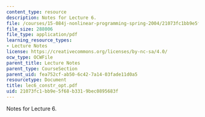 ```yaml
---
content_type: resource
description: Notes for Lecture 6.
file: /courses/15-084j-nonlinear-programming-spring-2004/21073fc1bb9e5f68b3319bec0895683f_lec6_constr_opt.pdf
file_size: 288006
file_type: application/pdf
learning_resource_types:
- Lecture Notes
license: https://creativecommons.org/licenses/by-nc-sa/4.0/
ocw_type: OCWFile
parent_title: Lecture Notes
parent_type: CourseSection
parent_uid: fea752cf-ab50-6c42-7a14-03fade11d0a5
resourcetype: Document
title: lec6_constr_opt.pdf
uid: 21073fc1-bb9e-5f68-b331-9bec0895683f
---
```

Notes for Lecture 6.